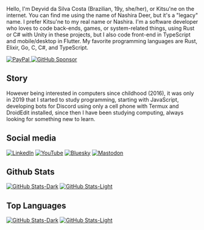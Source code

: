 Hello, I'm Deyvid da Silva Costa (Brazilian, 19y, she/her), or Kitsu'ne on the internet. You can find me using the name of Nashira Deer, but it's a "legacy" name. I prefer Kitsu'ne to my real name or Nashira. I'm a software developer who loves to code back-ends, games, or system-related things, using Rust or C# with Unity in these projects, but I also code front-end in TypeScript and mobile/desktop in Flutter. My favorite programming languages are Rust, Elixir, Go, C, C#, and TypeScript.

[![PayPal](https://img.shields.io/badge/Paypal-003087?style=for-the-badge&logo=paypal&logoColor=%23fff)
](https://www.paypal.com/donate/?business=QQGMTC3FQAJF6&no_recurring=0&item_name=Thanks+for+donating+for+me%2C+this+helps+me+a+lot+to+continue+developing+and+maintaining+my+projects.&currency_code=USD)
[![GitHub Sponsor](https://img.shields.io/badge/GitHub%20Sponsor-181717?style=for-the-badge&logo=github&logoColor=%23fff)
](https://github.com/sponsors/nashiradeer)

## Story

However being interested in computers since childhood (2016), it was only in 2019 that I started to study programming, starting with JavaScript, developing bots for Discord using only a cell phone with Termux and DroidEdit installed, since then I have been studying computing, always looking for something new to learn.

## Social media

[![LinkedIn](https://img.shields.io/badge/Linkedin-0077B5?style=for-the-badge&logo=linkedin&logoColor=white)](https://linkedin.com/in/nashiradeer)
[![YouTube](https://img.shields.io/badge/YouTube-FF0000?style=for-the-badge&logo=youtube&logoColor=white)](https://www.youtube.com/NashiraDeer)
[![Bluesky](https://img.shields.io/badge/Bluesky-0285FF?style=for-the-badge&logo=bluesky&logoColor=white)](https://bsky.app/profile/nashiradeer.com)
[![Mastodon](https://img.shields.io/badge/Mastodon-6364FF?style=for-the-badge&logo=mastodon&logoColor=white)](https://mastodon.social/@nashiradeer)

## Github Stats

[![GitHub Stats-Dark](https://nashiradeer-github-readme-stats.vercel.app/api?username=nashiradeer&hide_title=true&theme=midnight-purple&show_icons=true&count_private=true#gh-dark-mode-only)](https://github.com/nashiradeer#gh-dark-mode-only)
[![GitHub Stats-Light](https://nashiradeer-github-readme-stats.vercel.app/api?username=nashiradeer&hide_title=true&theme=buefy&show_icons=true&count_private=true#gh-light-mode-only)](https://github.com/nashiradeer#gh-light-mode-only)

## Top Languages

[![GitHub Stats-Dark](https://nashiradeer-github-readme-stats.vercel.app/api/top-langs/?username=nashiradeer&hide_title=true&theme=midnight-purple&layout=donut&langs_count=6&size_weight=0.5&count_weight=0.5&hide=shaderlab,hlsl,cmake#gh-dark-mode-only)](https://github.com/nashiradeer#gh-dark-mode-only)
[![GitHub Stats-Light](https://nashiradeer-github-readme-stats.vercel.app/api/top-langs/?username=nashiradeer&hide_title=true&theme=buefy&layout=donut&langs_count=6&size_weight=0.5&count_weight=0.5&hide=shaderlab,hlsl,cmake#gh-light-mode-only)](https://github.com/nashiradeer#gh-light-mode-only)
